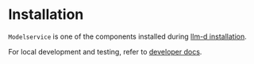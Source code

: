 # Installation

`Modelservice` is one of the components installed during [llm-d installation](https://github.com/neuralmagic/llm-d-deployer/blob/main/quickstart/README.md).

For local development and testing, refer to [developer docs](developer.md).